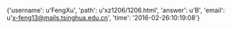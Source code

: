 {'username': u'FengXu', 'path': u'xz1206/1206.html', 'answer': u'B', 'email': u'x-feng13@mails.tsinghua.edu.cn', 'time': '2016-02-26:10:19:08'}